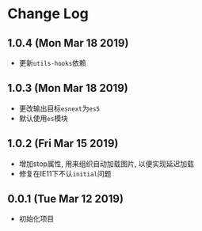 # Change Log

## 1.0.4 (Mon Mar 18 2019)

-   更新`utils-hooks`依赖

## 1.0.3 (Mon Mar 18 2019)

-   更改输出目标`esnext`为`es5`
-   默认使用`es`模块

## 1.0.2 (Fri Mar 15 2019)

-   增加stop属性, 用来组织自动加载图片, 以便实现延迟加载
-   修复在IE11下不认`initial`问题


## 0.0.1 (Tue Mar 12 2019)

-   初始化项目
